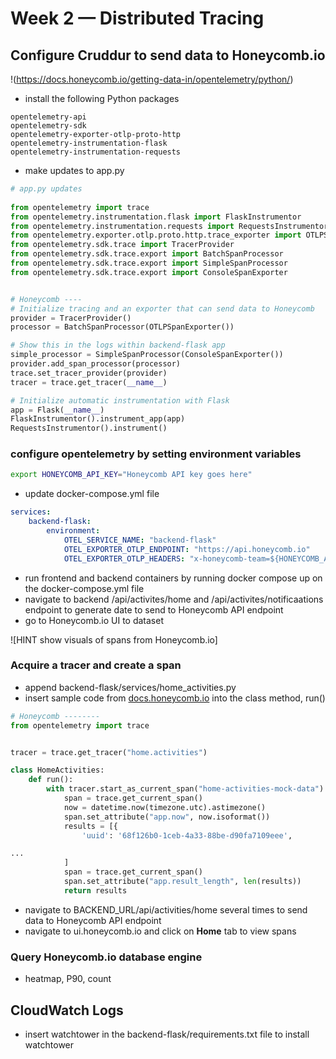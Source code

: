 # Week 2 — Distributed Tracing
## Configure Cruddur to send data to Honeycomb.io
!(https://docs.honeycomb.io/getting-data-in/opentelemetry/python/)
- install the following Python packages

```
opentelemetry-api
opentelemetry-sdk
opentelemetry-exporter-otlp-proto-http
opentelemetry-instrumentation-flask
opentelemetry-instrumentation-requests
```
- make updates to app.py

```python
# app.py updates
    
from opentelemetry import trace
from opentelemetry.instrumentation.flask import FlaskInstrumentor
from opentelemetry.instrumentation.requests import RequestsInstrumentor
from opentelemetry.exporter.otlp.proto.http.trace_exporter import OTLPSpanExporter
from opentelemetry.sdk.trace import TracerProvider
from opentelemetry.sdk.trace.export import BatchSpanProcessor
from opentelemetry.sdk.trace.export import SimpleSpanProcessor
from opentelemetry.sdk.trace.export import ConsoleSpanExporter


# Honeycomb ----
# Initialize tracing and an exporter that can send data to Honeycomb
provider = TracerProvider()
processor = BatchSpanProcessor(OTLPSpanExporter())

# Show this in the logs within backend-flask app
simple_processor = SimpleSpanProcessor(ConsoleSpanExporter())
provider.add_span_processor(processor)
trace.set_tracer_provider(provider)
tracer = trace.get_tracer(__name__)

# Initialize automatic instrumentation with Flask
app = Flask(__name__)
FlaskInstrumentor().instrument_app(app)
RequestsInstrumentor().instrument()
```
### configure opentelemetry by setting environment variables

```sh
export HONEYCOMB_API_KEY="Honeycomb API key goes here" 
```
- update docker-compose.yml file 

```yaml
services:
    backend-flask:
        environment:
            OTEL_SERVICE_NAME: "backend-flask"
            OTEL_EXPORTER_OTLP_ENDPOINT: "https://api.honeycomb.io"
            OTEL_EXPORTER_OTLP_HEADERS: "x-honeycomb-team=${HONEYCOMB_API_KEY}"
```
- run frontend and backend containers by running docker compose up on the docker-compose.yml file
- navigate to backend /api/activites/home and /api/activites/notificaations endpoint to generate date to send to Honeycomb API endpoint
- go to Honeycomb.io UI to dataset

![HINT show visuals of spans from Honeycomb.io]

### Acquire a tracer and create a span
- append backend-flask/services/home_activities.py
- insert sample code from [docs.honeycomb.io](https://docs.honeycomb.io/getting-data-in/opentelemetry/python/#configure-and-run) into the class method, run()

```python
# Honeycomb --------
from opentelemetry import trace


tracer = trace.get_tracer("home.activities")

class HomeActivities:
    def run():
        with tracer.start_as_current_span("home-activities-mock-data") as inner_span:
            span = trace.get_current_span()
            now = datetime.now(timezone.utc).astimezone()
            span.set_attribute("app.now", now.isoformat())
            results = [{
                'uuid': '68f126b0-1ceb-4a33-88be-d90fa7109eee',

...
            ]
            span = trace.get_current_span()
            span.set_attribute("app.result_length", len(results))
            return results
```
-  navigate to BACKEND_URL/api/activities/home several times to send data to Honeycomb API endpoint
-  navigate to ui.honeycomb.io and click on **Home** tab to view spans

### Query Honeycomb.io database engine
- heatmap, P90, count

## CloudWatch Logs
- insert watchtower in the backend-flask/requirements.txt file to install watchtower
